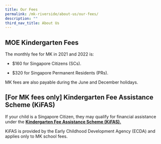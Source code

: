 ```yaml
---
title: Our Fees
permalink: /mk-riverside/about-us/our-fees/
description: ""
third_nav_title: About Us
---
```

**MOE Kindergarten Fees**
-------------------------

The monthly fee for MK in 2021 and 2022 is:

*   $160 for Singapore Citizens (SCs).
    
*   $320 for Singapore Permanent Residents (PRs).
    

MK fees are also payable during the June and December holidays.

**\[For MK fees only\] Kindergarten Fee Assistance Scheme (KiFAS)**
-------------------------------------------------------------------

If your child is a Singapore Citizen, they may qualify for financial assistance under the [**Kindergarten Fee Assistance Scheme (KiFAS).**](https://www.ecda.gov.sg/Pages/Subsidies-and-Financial-Assistance.aspx#KIFAS)

KiFAS is provided by the Early Childhood Development Agency (ECDA) and applies only to MK school fees.